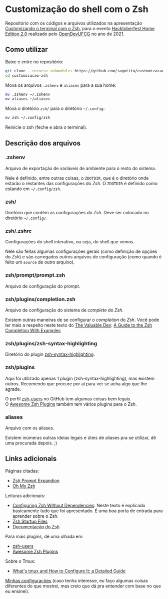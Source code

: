# Customização do shell com o Zsh

Repositório com os códigos e arquivos utilizados na apresentação
[Customizando o terminal com o Zsh](https://youtu.be/7p4uzb-tiRQ),
para o evento [Hacktoberfest Home Edition
2.0](https://opendevufcg.org/hacktoberfest/) realizado pelo
[OpenDevUFCG](https://opendevufcg.org/) no ano de 2021.

## Como utilizar

Baixe e entre no repositório:

```bash
git clone --recurse-submodules https://github.com/iagotito/customizacao-zsh
cd customziacao-zsh
```

Mova os arquivos `.zshenv` e `aliases` para a sua home:

```bash
mv .zshenv ~/.zshenv
mv aliases ~/aliases
```

Mova o diretório `zsh/` para o diretório `~/.config`:

```bash
mv zsh ~/.config/zsh
```

Reinicie o zsh (feche e abra o terminal).

## Descrição dos arquivos

### .zshenv

Arquivo de exportação de variáveis de ambiente para o resto do sistema.

Nele é definido, entre outras coisas, o `ZDOTDIR`, que é o diretório
onde estarão o restantes das configurações do _Zsh_. O `ZDOTDIR` é
definido como estando em `~/.config/zsh`.

### zsh/

Diretório que contém as configurações do _Zsh_. Deve ser colocado no
diretório `~/.config/`.

### zsh/.zshrc

Configurações do shell interativo, ou seja, do shell que vemos.

Nele são feitas algumas configurações gerais (como definição de opções
do _Zsh_) e são carregados outros arquivos de configuração (como quando
é feito um `source` de outro arquivo).

### zsh/prompt/prompt.zsh

Arquivo de configuração do _prompt_.

### zsh/plugins/completion.zsh

Arquivo de configuração do sistema de _complete_ do _Zsh_.

Existem outras maneiras de se configurar o _completion_ do _Zsh_. Você
pode ler mais a respeito neste texto do [The Valuable
Dev](https://thevaluable.dev/): [A Guide
to the Zsh Completion With
Examples](https://thevaluable.dev/zsh-completion-guide-examples/)

### zsh/plugins/zsh-syntax-highlighting

Diretório do plugin
[zsh-syntax-highlighting](https://github.com/zsh-users/zsh-syntax-highlighting).

### zsh/plugins

Aqui foi utilizado apenas 1 plugin (zsh-syntax-highlighting), mas
existem outros. Recomendo que procure por aí para ver se acha algo que
lhe agrade.

O perfil [zsh-users](https://github.com/zsh-users) no GitHub tem
algumas coisas bem legais.  
O [Awesome Zsh
Plugins](https://project-awesome.org/unixorn/awesome-zsh-plugins)
também tem vários plugins para o Zsh.

### aliases

Arquivo com os aliases.

Existem inúmeras outras ideias legais e úteis de aliases pra se
utilizar, dê uma procurada depois. ;)

## Links adicionais

Páginas citadas:
- [Zsh Prompt
  Expandion](https://zsh.sourceforge.io/Doc/Release/Prompt-Expansion.html)
- [Oh My Zsh](https://ohmyz.sh/)

Leituras adicionais:
- [Configuring Zsh Without
  Dependencies](https://thevaluable.dev/zsh-install-configure-mouseless/):
  Neste texto é explicado basicamente tudo que foi apresentado. É uma
  boa porta de entrada para aprender sobre o Zsh.
- [Zsh Startup Files](https://zsh.sourceforge.io/Intro/intro_3.html)
- [Documentação do Zsh](https://zsh.sourceforge.io/Doc/Release/)

Para mais plugins, dê uma olhada em:
- [zsh-users](https://github.com/zsh-users)
- [Awesome Zsh
  Plugins](https://project-awesome.org/unixorn/awesome-zsh-plugins)

Sobre o Tmux:
- [What's tmux and How to Configure It: a Detailed
  Guide](https://thevaluable.dev/tmux-config-mouseless/)

[Minhas configurações](https://github.com/iagotito/dotfiles) (caso
tenha interesse, eu faço algumas coisas diferentes do que mostrei, mas
creio que dá pra entender com base no que eu ensinei).
